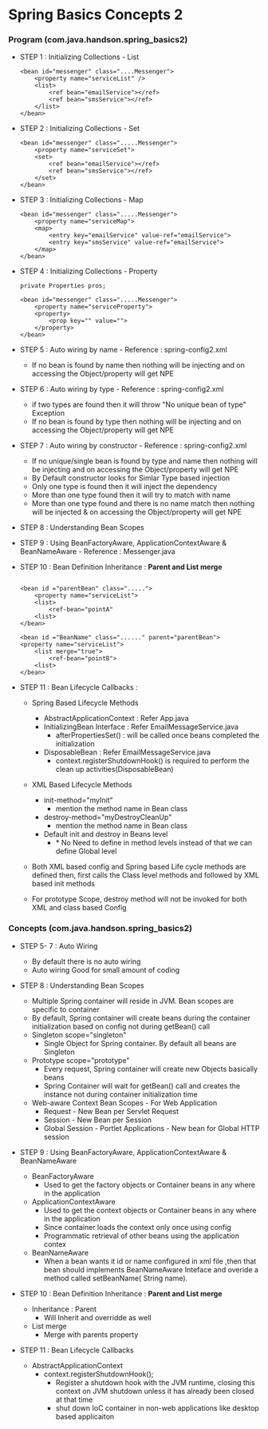 # Spring Basics Concepts 2

### Program (com.java.handson.spring_basics2)

* STEP 1 : Initializing Collections  - List
	
	```
	<bean id="messenger" class="....Messenger">
		<property name="serviceList" />
		<list>
			<ref bean="emailService"></ref>
			<ref bean="smsService"></ref>
		</list>
	</bean>
	```

* STEP 2 : Initializing Collections  - Set

	```
	<bean id="messenger" class=".....Messenger">
		<property name="serviceSet">
		<set>
			<ref bean="emailService"></ref>
			<ref bean="smsService"></ref>
		</set>
	</bean>
	```
	
* STEP 3 : Initializing Collections  - Map

	```
	<bean id="messenger" class=".....Messenger">
		<property name="serviceMap">
		<map>
			<entry key="emailService" value-ref="emailService">
			<entry key="smsService" value-ref="emailService">
		</map>
	</bean>
	```
	
* STEP 4 : Initializing Collections  - Property

	```
	private Properties pros;
	
	<bean id="messenger" class=".....Messenger">
		<property name="serviceProperty">
		<property>
			<prop key="" value="">
		</property>
	</bean>
	```

* STEP 5 : Auto wiring by name - Reference : spring-config2.xml
	* If no bean is found by name then nothing will be injecting and on accessing the Object/property will get NPE

* STEP 6 : Auto wiring by type - Reference : spring-config2.xml
	* if two types are found then it will throw "No unique bean of type" Exception
	* If no bean is found by type then nothing will be injecting and on accessing the Object/property will get NPE

* STEP 7 : Auto wiring by constructor - Reference : spring-config2.xml
	* If no unique/single bean is found by type and name then nothing will be injecting and on accessing the Object/property will get NPE
	* By Default constructor looks for Simlar Type based injection
	* Only one type is found then it will inject the dependency
	* More than one type found then it will try to match with name
	* More than one type found and there is no name match then nothing will be injected & on accessing the Object/property will get NPE

* STEP 8 : Understanding Bean Scopes

* STEP 9 : Using BeanFactoryAware, ApplicationContextAware & BeanNameAware - Reference : Messenger.java

* STEP 10 : Bean Definition Inheritance  : **Parent and List merge**
	```
	
	<bean id ="parentBean" class=".....">
		<property name="serviceList">
		<list>
			<ref-bean="pointA"
		<list>
	</bean>
	
	<bean id ="BeanName" class="......" parent="parentBean">
	<property name="serviceList">
		<list merge="true">
			<ref-bean="pointB">
		<list>
	</bean>
	```
* STEP 11 : Bean Lifecycle Callbacks :
	
	* Spring Based Lifecycle Methods
		* AbstractApplicationContext : Refer App.java
		* InitializingBean Interface : Refer EmailMessageService.java
			* afterPropertiesSet() : will be called once beans completed the initialization
		* DisposableBean : Refer EmailMessageService.java
			* context.registerShutdownHook() is required to perform the clean up activities(DisposableBean)
	
	* XML Based Lifecycle Methods
		* init-method="myInit"
			*  mention the method name in Bean class
		* destroy-method="myDestroyCleanUp"
			*  mention the method name in Bean class
		* Default init and destroy in Beans level
			* <beans default-init-method="myInit" default-destroy-method>
				* No Need to define in method levels instead of that we can define Global level
	
	* Both XML based config and Spring based Life cycle methods are defined then, first calls the Class level methods and followed by XML based init methods
	* For prototype Scope, destroy method will not be invoked for both XML and class based Config
	
	
### Concepts (com.java.handson.spring_basics2)

* STEP 5- 7 : Auto Wiring
	* By default there is no auto wiring
	* Auto wiring Good for small amount of coding
	
* STEP 8 : Understanding Bean Scopes
	* Multiple Spring container will reside in JVM. Bean scopes are specific to container
	* By default, Spring container will create beans during the container initialization based on config not during getBean() call
	* Singleton scope="singleton"
		* Single Object for Spring container. By default all beans are Singleton
	* Prototype scope="prototype"
		* Every request, Spring container will create new Objects basically beans
		* Spring Container will wait for getBean() call and creates the instance not during container initialization time
	* Web-aware Context Bean Scopes - For Web Application
		* Request - New Bean per Servlet Request
		* Session - New Bean per Session
		* Global Session - Portlet Applications - New bean for Global HTTP session

* STEP 9 : Using BeanFactoryAware, ApplicationContextAware & BeanNameAware
	* BeanFactoryAware
		*  Used to get the factory objects or Container beans in any where in the application
	* ApplicationContextAware 
		* Used to get the context objects or Container beans in any where in the application
		* Since container loads the context only once using config
		* Programmatic retrieval of other beans using the application contex
	* BeanNameAware
		* When a bean wants it id or name configured in xml file ,then that bean should implements BeanNameAware Inteface and overide a method called setBeanName( String name).
	
* STEP 10 : Bean Definition Inheritance  : **Parent and List merge**
	* Inheritance : Parent
		* Will Inherit and overridde as well
	* List merge
		* Merge with parents property
	
* STEP 11 : Bean Lifecycle Callbacks 
	* AbstractApplicationContext
		* context.registerShutdownHook();
			* Register a shutdown hook with the JVM runtime, closing this context on JVM shutdown unless it has already been closed at that time
			* shut down IoC container in non-web applications like desktop based applicaiton
			
